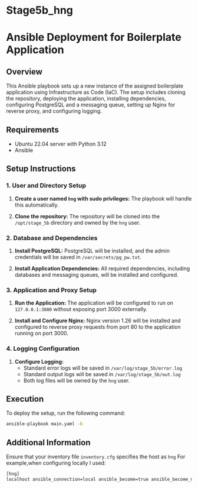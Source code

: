 # Stage5b_hng
# Ansible Deployment for Boilerplate Application

## Overview

This Ansible playbook sets up a new instance of the assigned boilerplate application using Infrastructure as Code (IaC). The setup includes cloning the repository, deploying the application, installing dependencies, configuring PostgreSQL and a messaging queue, setting up Nginx for reverse proxy, and configuring logging.

## Requirements

- Ubuntu 22.04 server with Python 3.12
- Ansible

## Setup Instructions

### 1. User and Directory Setup

1. **Create a user named `hng` with sudo privileges:**
   The playbook will handle this automatically.

2. **Clone the repository:**
   The repository will be cloned into the `/opt/stage_5b` directory and owned by the `hng` user.

### 2. Database and Dependencies

1. **Install PostgreSQL:**
   PostgreSQL will be installed, and the admin credentials will be saved in `/var/secrets/pg_pw.txt`.

2. **Install Application Dependencies:**
   All required dependencies, including databases and messaging queues, will be installed and configured.

### 3. Application and Proxy Setup

1. **Run the Application:**
   The application will be configured to run on `127.0.0.1:3000` without exposing port 3000 externally.

2. **Install and Configure Nginx:**
   Nginx version 1.26 will be installed and configured to reverse proxy requests from port 80 to the application running on port 3000.

### 4. Logging Configuration

1. **Configure Logging:**
   - Standard error logs will be saved in `/var/log/stage_5b/error.log`
   - Standard output logs will be saved in `/var/log/stage_5b/out.log`
   - Both log files will be owned by the `hng` user.

## Execution

To deploy the setup, run the following command:

```bash
ansible-playbook main.yaml -b
```

## Additional Information
Ensure that your inventory file `inventory.cfg` specifies the host as `hng`
For example,when configuring locally I used:

```bash
[hng]
localhost ansible_connection=local ansible_become=true ansible_become_method=sudo ansible_become_flags='-H -S' ansible_remote_tmp=~/ansible_tmp ansible_python_interpreter=/usr/bin/python3
```

